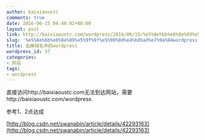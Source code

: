 ```yaml
---
author: baixiaoustc
comments: true
date: 2016-06-15 04:40:02+00:00
layout: post
link: http://baixiaoustc.com/wordpress/2016/06/15/%e5%8e%bb%e6%8e%89%e5%9f%9f%e5%90%8d%e4%b8%ad%e7%9a%84wordpress/
slug: '%e5%8e%bb%e6%8e%89%e5%9f%9f%e5%90%8d%e4%b8%ad%e7%9a%84wordpress'
title: 去掉域名中的wordpress
wordpress_id: 37
categories:
- 网站
tags:
- wordpress
---
```


直接访问http://baixiaoustc.com无法到达网站，需要http://baixiaoustc.com/wordpress

参考1、2点达成

[http://blog.csdn.net/swanabin/article/details/42293163](http://blog.csdn.net/swanabin/article/details/42293163)
